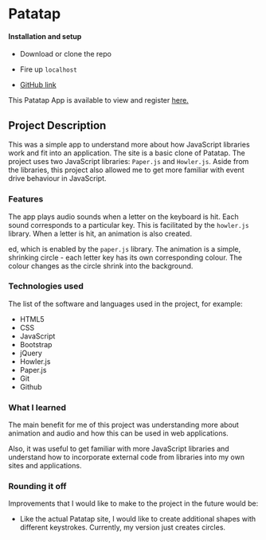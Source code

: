 # Patatap

#### Installation and setup

- Download or clone the repo
- Fire up `localhost`

- [GitHub link](https://github.com/timrooke1991/patatap)

This Patatap App is available to view and register [here.](https://whispering-brook-75411.herokuapp.com/)

## Project Description

This was a simple app to understand more about how JavaScript libraries work and fit into an application. The site is a basic clone of Patatap. The project uses two JavaScript libraries: `Paper.js` and `Howler.js`. Aside from the libraries, this project also allowed me to get more familiar with event drive behaviour in JavaScript.

### [](https://github.com/timrooke1991/myrecipes#features)Features

The app plays audio sounds when a letter on the keyboard is hit. Each sound corresponds to a particular key. This is facilitated by the `howler.js` library. When a letter is hit, an animation is also created.

ed, which is enabled by the `paper.js` library. The animation is a simple, shrinking circle - each letter key has its own corresponding colour. The colour changes as the circle shrink into the background.


### [](https://github.com/timrooke1991/myrecipes#technologies-used)Technologies used

The list of the software and languages used in the project, for example:

- HTML5
- CSS
- JavaScript
- Bootstrap
- jQuery
- Howler.js
- Paper.js
- Git
- Github

### [](https://github.com/timrooke1991/myrecipes#challenges-faced)What I learned

The main benefit for me of this project was understanding more about animation and audio and how this can be used in web applications.

Also, it was useful to get familiar with more JavaScript libraries and understand how to incorporate external code from libraries into my own sites and applications.

### [](https://github.com/timrooke1991/myrecipes#rounding-it-off)Rounding it off

Improvements that I would like to make to the project in the future would be:

- Like the actual Patatap site, I would like to create additional shapes with different keystrokes. Currently, my version just creates circles.
